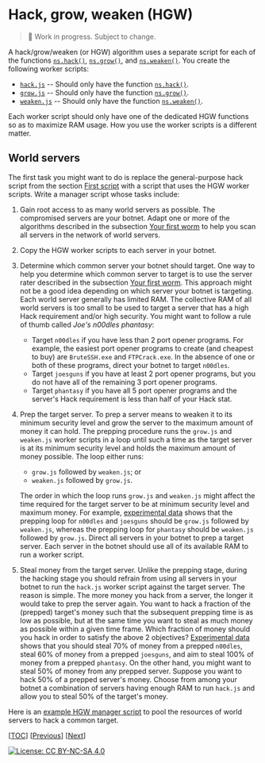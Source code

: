 # Hack, grow, weaken (HGW)

> 📝 Work in progress. Subject to change.

A hack/grow/weaken (or HGW) algorithm uses a separate script for each of the
functions
[`ns.hack()`](https://github.com/bitburner-official/bitburner-src/blob/dev/markdown/bitburner.ns.hack.md),
[`ns.grow()`](https://github.com/bitburner-official/bitburner-src/blob/dev/markdown/bitburner.ns.grow.md),
and
[`ns.weaken()`](https://github.com/bitburner-official/bitburner-src/blob/dev/markdown/bitburner.ns.weaken.md).
You create the following worker scripts:

<!-- prettier-ignore -->
- [`hack.js`](script/hgw/hack.js) -- Should only have the function
  [`ns.hack()`](https://github.com/bitburner-official/bitburner-src/blob/dev/markdown/bitburner.ns.hack.md).
- [`grow.js`](script/hgw/grow.js) -- Should only have the function
  [`ns.grow()`](https://github.com/bitburner-official/bitburner-src/blob/dev/markdown/bitburner.ns.grow.md).
- [`weaken.js`](script/hgw/weaken.js) -- Should only have the function
  [`ns.weaken()`](https://github.com/bitburner-official/bitburner-src/blob/dev/markdown/bitburner.ns.weaken.md).

Each worker script should only have one of the dedicated HGW functions so as to
maximize RAM usage. How you use the worker scripts is a different matter.

## World servers

The first task you might want to do is replace the general-purpose hack script
from the section [First script](script.md) with a script that uses the HGW
worker scripts. Write a manager script whose tasks include:

1. Gain root access to as many world servers as possible. The compromised
   servers are your botnet. Adapt one or more of the algorithms described in the
   subsection [Your first worm](reboot.md#your-first-worm) to help you scan all
   servers in the network of world servers.
1. Copy the HGW worker scripts to each server in your botnet.
1. Determine which common server your botnet should target. One way to help you
   determine which common server to target is to use the server rater described
   in the subsection [Your first worm](reboot.md#your-first-worm). This approach
   might not be a good idea depending on which server your botnet is targeting.
   Each world server generally has limited RAM. The collective RAM of all world
   servers is too small to be used to target a server that has a high Hack
   requirement and/or high security. You might want to follow a rule of thumb
   called _Joe's n00dles phantasy_:
    - Target `n00dles` if you have less than 2 port opener programs. For
      example, the easiest port opener programs to create (and cheapest to buy)
      are `BruteSSH.exe` and `FTPCrack.exe`. In the absence of one or both of
      these programs, direct your botnet to target `n00dles`.
    - Target `joesguns` if you have at least 2 port opener programs, but you do
      not have all of the remaining 3 port opener programs.
    - Target `phantasy` if you have all 5 port opener programs and the server's
      Hack requirement is less than half of your Hack stat.
1. Prep the target server. To prep a server means to weaken it to its minimum
   security level and grow the server to the maximum amount of money it can
   hold. The prepping procedure runs the `grow.js` and `weaken.js` worker
   scripts in a loop until such a time as the target server is at its minimum
   security level and holds the maximum amount of money possible. The loop
   either runs:

    - `grow.js` followed by `weaken.js`; or
    - `weaken.js` followed by `grow.js`.

    The order in which the loop runs `grow.js` and `weaken.js` might affect the
    time required for the target server to be at minimum security level and
    maximum money. For example, [experimental data](../../data/hgw/README.md)
    shows that the prepping loop for `n00dles` and `joesguns` should be
    `grow.js` followed by `weaken.js`, whereas the prepping loop for `phantasy`
    should be `weaken.js` followed by `grow.js`. Direct all servers in your
    botnet to prep a target server. Each server in the botnet should use all of
    its available RAM to run a worker script.

1. Steal money from the target server. Unlike the prepping stage, during the
   hacking stage you should refrain from using all servers in your botnet to run
   the `hack.js` worker script against the target server. The reason is simple.
   The more money you hack from a server, the longer it would take to prep the
   server again. You want to hack a fraction of the (prepped) target's money
   such that the subsequent prepping time is as low as possible, but at the same
   time you want to steal as much money as possible within a given time frame.
   Which fraction of money should you hack in order to satisfy the above 2
   objectives? [Experimental data](../../data/hgw/README.md) shows that you
   should steal 70% of money from a prepped `n00dles`, steal 60% of money from a
   prepped `joesguns`, and aim to steal 100% of money from a prepped `phantasy`.
   On the other hand, you might want to steal 50% of money from any prepped
   server. Suppose you want to hack 50% of a prepped server's money. Choose from
   among your botnet a combination of servers having enough RAM to run `hack.js`
   and allow you to steal 50% of the target's money.

Here is an [example HGW manager script](script/hgw/hgw.js) to pool the resources
of world servers to hack a common target.

[[TOC](README.md "Table of Contents")]
[[Previous](reboot.md "After the first reboot")]
[[Next](faction.md "Faction progression")]

[![License: CC BY-NC-SA 4.0](https://img.shields.io/badge/License-CC%20BY--NC--SA%204.0-blue.svg)](http://creativecommons.org/licenses/by-nc-sa/4.0/)
